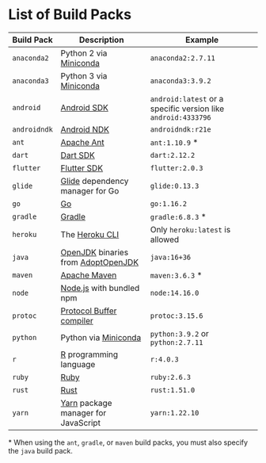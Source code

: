 # List of Build Packs

| Build Pack   | Description                                | Example            |
| ------------ | ------------------------------------------ | ------------------ |
| `anaconda2`  | Python 2 via [Miniconda][]                 | `anaconda2:2.7.11` |
| `anaconda3`  | Python 3 via [Miniconda][]                 | `anaconda3:3.9.2`  |
| `android`    | [Android SDK][]                            | `android:latest` or a specific version like `android:4333796` |
| `androidndk` | [Android NDK][]                            | `androidndk:r21e`  |
| `ant`        | [Apache Ant][]                             | `ant:1.10.9` \*    |
| `dart`       | [Dart SDK][]                               | `dart:2.12.2`      |
| `flutter`    | [Flutter SDK][]                            | `flutter:2.0.3`    |
| `glide`      | [Glide][] dependency manager for Go        | `glide:0.13.3`     |
| `go`         | [Go][]                                     | `go:1.16.2`        |
| `gradle`     | [Gradle][]                                 | `gradle:6.8.3` \*  |
| `heroku`     | The [Heroku CLI][]                         | Only `heroku:latest` is allowed |
| `java`       | [OpenJDK][] binaries from [AdoptOpenJDK][] | `java:16+36`       |
| `maven`      | [Apache Maven][]                           | `maven:3.6.3` \*   |
| `node`       | [Node.js][] with bundled npm               | `node:14.16.0`     |
| `protoc`     | [Protocol Buffer compiler][]               | `protoc:3.15.6`    |
| `python`     | Python via [Miniconda][]                   | `python:3.9.2` or `python:2.7.11` |
| `r`          | [R][] programming language                 | `r:4.0.3`          |
| `ruby`       | [Ruby][]                                   | `ruby:2.6.3`       |
| `rust`       | [Rust][]                                   | `rust:1.51.0`      |
| `yarn`       | [Yarn][] package manager for JavaScript    | `yarn:1.22.10`     |

\* When using the `ant`, `gradle`, or `maven` build packs, you must also specify
the `java` build pack.

[AdoptOpenJDK]: https://adoptopenjdk.net/
[Android NDK]: https://developer.android.com/ndk/downloads
[Android SDK]: https://developer.android.com/studio/releases/sdk-tools
[Apache Ant]: https://ant.apache.org/
[Apache Maven]: https://maven.apache.org/download.cgi
[Dart SDK]: https://dart.dev/get-dart
[Flutter SDK]: https://flutter.dev/docs/get-started/install
[Glide]: https://github.com/Masterminds/glide
[Go]: https://golang.org/dl/
[Gradle]: https://gradle.org/install/
[Heroku CLI]: https://devcenter.heroku.com/articles/heroku-cli
[Miniconda]: https://docs.conda.io/en/latest/miniconda.html
[Node.js]: https://nodejs.org/
[OpenJDK]: https://openjdk.java.net/
[Protocol Buffer compiler]: https://github.com/protocolbuffers/protobuf/releases
[R]: https://www.r-project.org/
[Ruby]: https://www.ruby-lang.org/en/downloads/
[Rust]: https://github.com/rust-lang/rust/blob/master/RELEASES.md
[Yarn]: https://github.com/yarnpkg/yarn/releases
